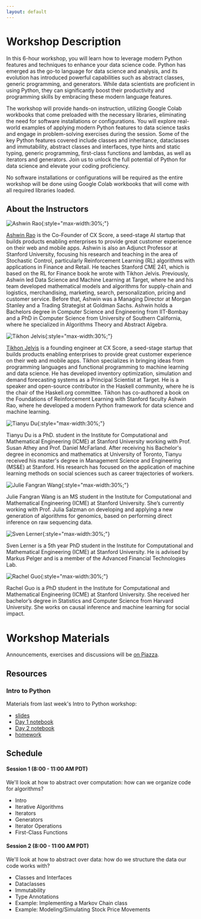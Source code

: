 ```yaml
---
layout: default
---
```


# Workshop Description

In this 6-hour workshop, you will learn how to leverage modern Python features and techniques to enhance your data science code. Python has emerged as the go-to language for data science and analysis, and its evolution has introduced powerful capabilities such as abstract classes, generic programming, and generators. While data scientists are proficient in using Python, they can significantly boost their productivity and programming skills by embracing these modern language features.

The workshop will provide hands-on instruction, utilizing Google Colab workbooks that come preloaded with the necessary libraries, eliminating the need for software installations or configurations. You will explore real-world examples of applying modern Python features to data science tasks and engage in problem-solving exercises during the session. Some of the key Python features covered include classes and inheritance, dataclasses and immutability, abstract classes and interfaces, type hints and static typing, generic programming, first-class functions and lambdas, as well as iterators and generators. Join us to unlock the full potential of Python for data science and elevate your coding proficiency.

No software installations or configurations will be required as the entire workshop will be done using Google Colab workbooks that will come with all required libraries loaded.

## About the Instructors

![Ashwin Rao](/assets/img/ashwin-profile.png){:style="max-width:30%;"}

[Ashwin Rao][ashwin] is the Co-Founder of CX Score, a seed-stage AI startup that builds products enabling enterprises to provide great customer experience on their web and mobile apps. Ashwin is also an Adjunct Professor at Stanford University, focusing his research and teaching in the area of Stochastic Control, particularly Reinforcement Learning (RL) algorithms with applications in Finance and Retail. He teaches Stanford CME 241, which is based on the RL for Finance book he wrote with Tikhon Jelvis. Previously, Ashwin led Data Science and Machine Learning at Target, where he and his team developed mathematical models and algorithms for supply-chain and logistics, merchandising, marketing, search, personalization, pricing and customer service. Before that, Ashwin was a Managing Director at Morgan Stanley and a Trading Strategist at Goldman Sachs. Ashwin holds a Bachelors degree in Computer Science and Engineering from IIT-Bombay and a PhD in Computer Science from University of Southern California, where he specialized in Algorithms Theory and Abstract Algebra.

[ashwin]: https://www.linkedin.com/in/ashwin2rao

![Tikhon Jelvis](/assets/img/tikhon-profile.png){:style="max-width:30%;"}

[Tikhon Jelvis][tikhon] is a founding engineer at CX Score, a seed-stage startup that builds products enabling enterprises to provide great customer experience on their web and mobile apps. Tikhon specializes in bringing ideas from programming languages and functional programming to machine learning and data science. He has developed inventory optimization, simulation and demand forecasting systems as a Principal Scientist at Target. He is a speaker and open-source contributor in the Haskell community, where he is the chair of the Haskell.org committee. Tikhon has co-authored a book on the Foundations of Reinforcement Learning with Stanford faculty Ashwin Rao, where he developed a modern Python framework for data science and machine learning.

[tikhon]: https://www.linkedin.com/in/tikhon-jelvis

![Tianyu Du](/assets/img/tianyu-profile.jpg){:style="max-width:30%;"}

Tianyu Du is a PhD. student in the Institute for Computational and Mathematical Engineering (ICME) at Stanford University working with Prof. Susan Athey and Prof. Daniel McFarland. After receiving his Bachelor's degree in economics and mathematics at University of Toronto, Tianyu received his master's degree in Management Science and Engineering (MS&E) at Stanford. His research has focused on the application of machine learning methods on social sciences such as career trajectories of workers.

![Julie Fangran Wang](/assets/img/julie-profile.jpg){:style="max-width:30%;"}

Julie Fangran Wang is an MS student in the Institute for Computational and Mathematical Engineering (ICME) at Stanford University. She’s currently working with Prof. Julia Salzman on developing and applying a new generation of algorithms for genomics, based on performing direct inference on raw sequencing data.

![Sven  Lerner](/assets/img/sven-profile.jpg){:style="max-width:30%;"}

Sven Lerner is a 5th year PhD student in the Institute for Computational and Mathematical Engineering (ICME) at Stanford University. He is advised by Markus Pelger and is a member of the Advanced Financial Technologies Lab.

![Rachel Guo](/assets/img/rachel-profile.jpg){:style="max-width:30%;"}

Rachel Guo is a PhD student in the Institute for Computational and Mathematical Engineering (ICME) at Stanford University. She received her bachelor’s degree in Statistics and Computer Science from Harvard University. She works on causal inference and machine learning for social impact.

# Workshop Materials

Announcements, exercises and discussions will be [on Piazza][piazza].

[piazza]: https://piazza.com/class/lkhbkurr85a3v7

## Resources

### Intro to Python

Materials from last week's Intro to Python workshop:

 - [slides][intro-slides]
 - [Day 1 notebook][intro-day-1]
 - [Day 2 notebook][intro-day-2]
 - [homework][intro-homework]

[intro-slides]: https://docs.google.com/presentation/d/1JoW5JSCjiXT5ojQk071oR9BKc0o2I75Z15KLnEC_qQA/edit?usp=sharing
[intro-day-1]: https://colab.research.google.com/drive/1xZFJuKdKIGYlaCJjAqGJEXj8z_MEB0Nh
[intro-day-2]: https://drive.google.com/file/d/1XNeaMtd9sink3JQVBVwKiF6dxUKXa1qI/view?usp=sharing
[intro-homework]: https://colab.research.google.com/drive/11UmW99f56IOBMs65_-y1Lff4YJO0Nk6P


## Schedule

#### Session 1 (8:00 - 11:00 AM PDT)

We'll look at how to abstract over computation: how can we organize code for algorithms?

  - Intro
  - Iterative Algorithms
  - Iterators
  - Generators
  - Iterator Operations
  - First-Class Functions

#### Session 2 (8:00 - 11:00 AM PDT)

We'll look at how to abstract over data: how do we structure the data our code works with?

  - Classes and Interfaces
  - Dataclasses
  - Immutability
  - Type Annotations
  - Example: Implementing a Markov Chain class
  - Example: Modeling/Simulating Stock Price Movements
